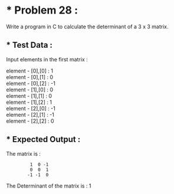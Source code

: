 # * Problem 28 : 

Write a program in C to calculate the determinant of a 3 x 3 matrix.

## * Test Data :

Input elements in the first matrix :  

element - [0],[0] :  1  
element - [0],[1] :  0  
element - [0],[2] : -1  
element - [1],[0] :  0   
element - [1],[1] :  0  
element - [1],[2] :  1  
element - [2],[0] : -1  
element - [2],[1] : -1  
element - [2],[2] :  0  

## * Expected Output :  

The matrix is :  

             1  0 -1
             0  0  1
            -1 -1  0

The Determinant of the matrix is : 1  
